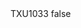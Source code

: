 <?xml version="1.0" encoding="UTF-8"?>
<CustomMetadata xmlns="http://soap.sforce.com/2006/04/metadata">
    <label>TXU1033</label>
    <protected>false</protected>
</CustomMetadata>
